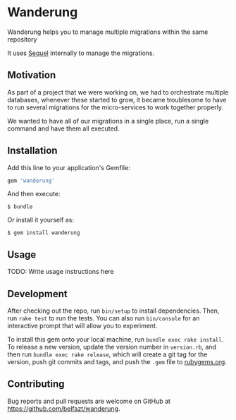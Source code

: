 # Wanderung

Wanderung helps you to manage multiple migrations within the same repository

It uses [Sequel](https://github.com/jeremyevans/sequel) internally to manage the migrations.

## Motivation

As part of a project that we were working on, we had to orchestrate multiple databases, whenever these started to grow,
it became troublesome to have to run several migrations for the micro-services to work together properly.

We wanted to have all of our migrations in a single place, run a single command and have them all executed.

## Installation

Add this line to your application's Gemfile:

```ruby
gem 'wanderung'
```

And then execute:

    $ bundle

Or install it yourself as:

    $ gem install wanderung

## Usage

TODO: Write usage instructions here

## Development

After checking out the repo, run `bin/setup` to install dependencies. Then, run `rake test` to run the tests. You can also run `bin/console` for an interactive prompt that will allow you to experiment.

To install this gem onto your local machine, run `bundle exec rake install`. To release a new version, update the version number in `version.rb`, and then run `bundle exec rake release`, which will create a git tag for the version, push git commits and tags, and push the `.gem` file to [rubygems.org](https://rubygems.org).

## Contributing

Bug reports and pull requests are welcome on GitHub at https://github.com/belfazt/wanderung.
